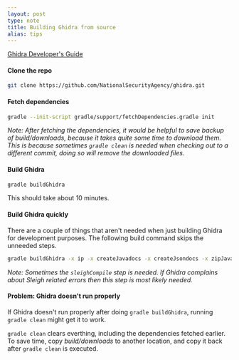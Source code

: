 ```yaml
---
layout: post
type: note
title: Building Ghidra from source
alias: tips
---
```


[Ghidra Developer's Guide](https://github.com/NationalSecurityAgency/ghidra/blob/master/DevGuide.md)

#### Clone the repo

```sh
git clone https://github.com/NationalSecurityAgency/ghidra.git
```

#### Fetch dependencies

```sh
gradle --init-script gradle/support/fetchDependencies.gradle init
```

*Note: After fetching the dependencies, it would be helpful to save backup of build/downloads, because it takes quite some time to download them.
This is because sometimes `gradle clean` is needed when checking out to a different commit, doing so will remove the downloaded files.*

#### Build Ghidra

```sh
gradle buildGhidra
````

This should take about 10 minutes.

#### Build Ghidra quickly

There are a couple of things that aren't needed when just building Ghidra for development purposes. The following build command skips the unneeded steps.

```sh
gradle buildGhidra -x ip -x createJavadocs -x createJsondocs -x zipJavadocs -x sleighCompile
```

*Note: Sometimes the `sleighCompile` step is needed. If Ghidra complains about Sleigh related errors then this step is most likely needed.*
#### Problem: Ghidra doesn't run properly

If Ghidra doesn't run properly after doing `gradle buildGhidra`, running `gradle clean` might get it to work.

`gradle clean` clears everthing, including the dependencies fetched earlier. To save time, copy *build/downloads* to another location, and copy it back after `gradle clean` is executed.

